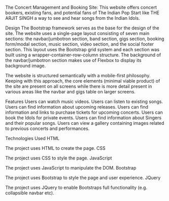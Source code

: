 The Concert Management and Booking Site:
This website offers concert bookers, existing fans, and potential fans of The Indian Pop Start like THE ARJIT SINGH a way to see and hear songs from the Indian Idols.

Design
The Bootstrap framework serves as the base for the design of the site. The website uses a single-page layout consisting of seven main sections: the navbar/jumbotron section, band section, gigs section, booking form/modal section, music section, video section, and the social footer section. This layout uses the Bootstrap grid system and each section was built using a wrapper-container-row-column structure. The background of the navbar/jumbotron section makes use of Flexbox to display its background image.

The website is structured semantically with a mobile-first philosophy. Keeping with this approach, the core elements (minimal viable product) of the site are present on all screens while there is more detail present in various areas like the navbar and gigs table on larger screens.

Features
Users can watch music videos.
Users can listen to existing songs.
Users can find information about upcoming releases.
Users can find information and links to purchase tickets for upcoming concerts.
Users can book the Idols for private events.
Users can find information about Singers and their popular songs.
Users can view a gallery containing images related to previous concerts and performances.

Technologies Used
HTML

The project uses HTML to create the page.
CSS

The project uses CSS to style the page.
JavaScript

The project uses JavaScript to manipulate the DOM.
Bootstrap

The project uses Bootstrap to style the page and user experience.
JQuery

The project uses JQuery to enable Bootstraps full functionality (e.g. collapsible navbar etc).

